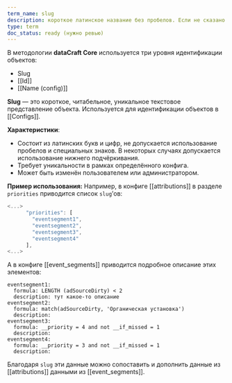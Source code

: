 ```yaml
---
term_name: slug
description: короткое латинское название без пробелов. Если не сказано иное, slug не должен содержать знаков `_` или `*-*`, то есть ничего, кроме латинских букв и цифр
type: term
doc_status: ready (нужно ревью)
---
```

В методологии **dataCraft Core** используется три уровня идентификации объектов:
* Slug
* [[Id]]
* [[Name (config)]]

**Slug** — это короткое, читабельное, уникальное текстовое представление объекта. Используется для идентификации объектов в [[Configs]].

**Характеристики**:
- Состоит из латинских букв и цифр, не допускается использование пробелов и специальных знаков. В некоторых случаях допускается использование нижнего подчёркивания. 
- Требует уникальности в рамках определённого конфига.
- Может быть изменён пользователем или администратором.

**Пример использования:**
Например, в конфиге [[attributions]] в разделе `priorities` приводится список `slug`’ов:
```jsx
<...>
      "priorities": [
        "eventsegment1",
        "eventsegment2",
        "eventsegment3",
        "eventsegment4"
      ],
<...>
```
А в конфиге [[event_segments]] приводится подробное описание этих элементов:
```
eventsegment1:
  formula: LENGTH (adSourceDirty) < 2
  description: тут какое-то описание
eventsegment2:
  formula: match(adSourceDirty, 'Органическая установка')
  description:
eventsegment3:
  formula: __priority = 4 and not __if_missed = 1
  description:
eventsegment4:
  formula: __priority = 3 and not __if_missed = 1
  description:
```
Благодаря `slug` эти данные можно сопоставить и дополнить данные из [[attributions]] данными из [[event_segments]].